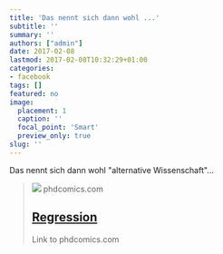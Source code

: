 ```yaml
---
title: 'Das nennt sich dann wohl ...'
subtitle: ''
summary: ''
authors: ["admin"]
date: 2017-02-08
lastmod: 2017-02-08T10:32:29+01:00
categories:
- facebook
tags: []
featured: no
image:
  placement: 1
  caption: ''
  focal_point: 'Smart'
  preview_only: true
slug: ''
---
```

Das nennt sich dann wohl "alternative Wissenschaft"...
> [![](http://phdcomics.com/comics/archive/phd020617s.gif)](http://www.phdcomics.com/comics.php?f=1921)
> phdcomics.com
> ## [Regression](http://www.phdcomics.com/comics.php?f=1921)
>
>Link to phdcomics.com

